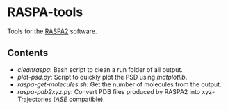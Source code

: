# RASPA-tools
Tools for the [RASPA2](https://github.com/iRASPA/RASPA2) software.

## Contents
* *cleanraspa*: Bash script to clean a run folder of all output.
* *plot-psd.py*: Script to quickly plot the PSD using *matplotlib*.
* *raspa-get-molecules.sh*: Get the number of molecules from the output.
* *raspa-pdb2xyz.py*: Convert PDB files produced by RASPA2 into xyz-Trajectories (*ASE* compatible).
